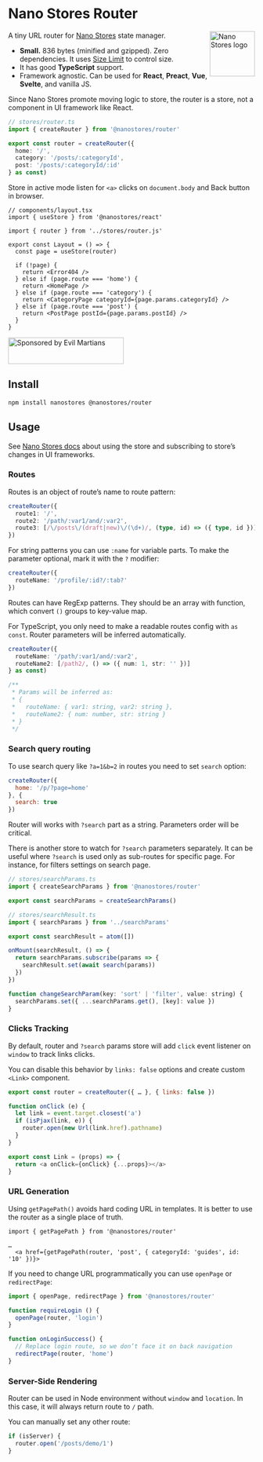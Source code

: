 # Nano Stores Router

<img align="right" width="92" height="92" title="Nano Stores logo"
     src="https://nanostores.github.io/nanostores/logo.svg">

A tiny URL router for [Nano Stores](https://github.com/nanostores/nanostores)
state manager.

* **Small.** 836 bytes (minified and gzipped).
  Zero dependencies. It uses [Size Limit] to control size.
* It has good **TypeScript** support.
* Framework agnostic. Can be used for **React**, **Preact**, **Vue**,
  **Svelte**, and vanilla JS.

Since Nano Stores promote moving logic to store, the router is a store,
not a component in UI framework like React.

```ts
// stores/router.ts
import { createRouter } from '@nanostores/router'

export const router = createRouter({
  home: '/',
  category: '/posts/:categoryId',
  post: '/posts/:categoryId/:id'
} as const)
```

Store in active mode listen for `<a>` clicks on `document.body` and Back button
in browser.

```tsx
// components/layout.tsx
import { useStore } from '@nanostores/react'

import { router } from '../stores/router.js'

export const Layout = () => {
  const page = useStore(router)

  if (!page) {
    return <Error404 />
  } else if (page.route === 'home') {
    return <HomePage />
  } else if (page.route === 'category') {
    return <CategoryPage categoryId={page.params.categoryId} />
  } else if (page.route === 'post') {
    return <PostPage postId={page.params.postId} />
  }
}
```

<a href="https://evilmartians.com/?utm_source=nanostores-router">
  <img src="https://evilmartians.com/badges/sponsored-by-evil-martians.svg"
       alt="Sponsored by Evil Martians" width="236" height="54">
</a>

[Size Limit]: https://github.com/ai/size-limit


## Install

```sh
npm install nanostores @nanostores/router
```


## Usage

See [Nano Stores docs](https://github.com/nanostores/nanostores#guide)
about using the store and subscribing to store’s changes in UI frameworks.


### Routes

Routes is an object of route’s name to route pattern:

```ts
createRouter({
  route1: '/',
  route2: '/path/:var1/and/:var2',
  route3: [/\/posts\/(draft|new)\/(\d+)/, (type, id) => ({ type, id })]
})
```

For string patterns you can use `:name` for variable parts. To make the
parameter optional, mark it with the `?` modifier:

```ts
createRouter({
  routeName: '/profile/:id?/:tab?'
})
```

Routes can have RegExp patterns. They should be an array with function,
which convert `()` groups to key-value map.

For TypeScript, you only need to make a readable routes config with `as const`. Router parameters will be inferred automatically.

```ts
createRouter({
  routeName: '/path/:var1/and/:var2',
  routeName2: [/path2/, () => ({ num: 1, str: '' })]
} as const)

/**
 * Params will be inferred as:
 * {
 *   routeName: { var1: string, var2: string },
 *   routeName2: { num: number, str: string }
 * }
 */
```


### Search query routing

To use search query like `?a=1&b=2` in routes you need to set `search` option:

```js
createRouter({
  home: '/p/?page=home'
}, {
  search: true
})
```

Router will works with `?search` part as a string. Parameters order will
be critical.

There is another store to watch for `?search` parameters separately.
It can be useful where `?search` is used only as sub-routes for specific page.
For instance, for filters settings on search page.

```js
// stores/searchParams.ts
import { createSearchParams } from '@nanostores/router'

export const searchParams = createSearchParams()
```

```js
// stores/searchResult.ts
import { searchParams } from '../searchParams'

export const searchResult = atom([])

onMount(searchResult, () => {
  return searchParams.subscribe(params => {
    searchResult.set(await search(params))
  })
})

function changeSearchParam(key: 'sort' | 'filter', value: string) {
  searchParams.set({ ...searchParams.get(), [key]: value })
}
```

### Clicks Tracking

By default, router and `?search` params store will add `click` event listener
on `window` to track links clicks.

You can disable this behavior by `links: false` options and create custom
`<Link>` component.

```js
export const router = createRouter({ … }, { links: false })

function onClick (e) {
  let link = event.target.closest('a')
  if (isPjax(link, e)) {
    router.open(new Url(link.href).pathname)
  }
}

export const Link = (props) => {
  return <a onClick={onClick} {...props}></a>
}
```


### URL Generation

Using `getPagePath()` avoids hard coding URL in templates. It is better
to use the router as a single place of truth.

```tsx
import { getPagePath } from '@nanostores/router'

…
  <a href={getPagePath(router, 'post', { categoryId: 'guides', id: '10' })}>
```

If you need to change URL programmatically you can use `openPage`
or `redirectPage`:

```ts
import { openPage, redirectPage } from '@nanostores/router'

function requireLogin () {
  openPage(router, 'login')
}

function onLoginSuccess() {
  // Replace login route, so we don’t face it on back navigation
  redirectPage(router, 'home')
}
```


### Server-Side Rendering

Router can be used in Node environment without `window` and `location`.
In this case, it will always return route to `/` path.

You can manually set any other route:

```js
if (isServer) {
  router.open('/posts/demo/1')
}
```
